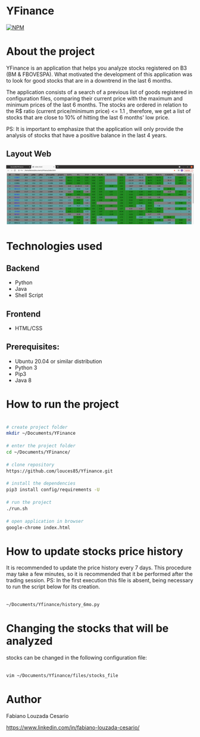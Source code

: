 # YFinance
[![NPM](https://img.shields.io/npm/l/react)](https://github.com/louces85/Yfinance/blob/master/LICENSE) 

# About the project

YFinance is an application that helps you analyze stocks registered on B3 (BM & FBOVESPA). What motivated the development of this application was to look for good stocks that are in a downtrend in the last 6 months.

The application consists of a search of a previous list of goods registered in configuration files, comparing their current price with the maximum and minimum prices of the last 6 months. The stocks are ordered in relation to the R$ ratio (current price/minimum price) <= 1.1 , therefore, we get a list of stocks that are close to 10% of hitting the last 6 months' low price.

PS: It is important to emphasize that the application will only provide the analysis of stocks that have a positive balance in the last 4 years.

## Layout Web
![Web 1](https://github.com/louces85/Yfinance/blob/master/assets/main.png)

# Technologies used
## Backend
- Python
- Java
- Shell Script

## Frontend
- HTML/CSS

## Prerequisites:
  - Ubuntu 20.04 or similar distribution
 - Python 3
 - Pip3
 - Java 8

# How to run the project

```bash

# create project folder
mkdir ~/Documents/YFinance

# enter the project folder
cd ~/Documents/YFinance/

# clone repository
https://github.com/louces85/Yfinance.git

# install the dependencies
pip3 install config/requirements -U

# run the project
./run.sh

# open application in browser
google-chrome index.html
```
# How to update stocks price history
It is recommended to update the price history every 7 days. This procedure may take a few minutes, so it is recommended that it be performed after the trading session.
PS: In the first execution this file is absent, being necessary to run the script below for its creation.

```bash

~/Documents/Yfinance/history_6mo.py

```
# Changing the stocks that will be analyzed
stocks can be changed in the following configuration file:

```bash

vim ~/Documents/Yfinance/files/stocks_file

```

# Author

Fabiano Louzada Cesario

https://www.linkedin.com/in/fabiano-louzada-cesario/

